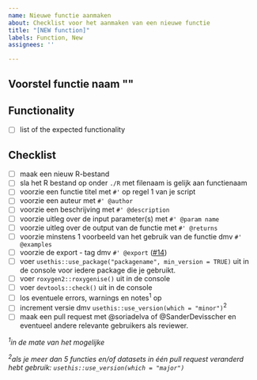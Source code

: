 ```yaml
---
name: Nieuwe functie aanmaken
about: Checklist voor het aanmaken van een nieuwe functie
title: "[NEW function]"
labels: Function, New
assignees: ''

---
```


## Voorstel functie naam "<functienaam>"

## Functionality
- [ ] list of the expected functionality

## Checklist
- [ ] maak een nieuw R-bestand 
- [ ] sla het R bestand op onder `./R` met filenaam is gelijk aan functienaam
- [ ] voorzie een functie titel met `#'` op regel 1 van je script
- [ ] voorzie een auteur met `#' @author`
- [ ] voorzie een beschrijving met `#' @description`
- [ ] voorzie uitleg over de input parameter(s) met `#' @param name`
- [ ] voorzie uitleg over de output van de functie met `#' @returns`
- [ ] voorzie minstens 1 voorbeeld van het gebruik van de functie dmv `#' @examples`
- [ ] voorzie de export - tag dmv `#' @export` ([#14](https://github.com/inbo/fistools/issues/14))
- [ ] voer `usethis::use_package("packagename", min_version = TRUE)` uit in de console voor iedere package die je gebruikt. 
- [ ] voer `roxygen2::roxygenise()` uit in de console
- [ ] voer `devtools::check()` uit in de console
- [ ] los eventuele errors, warnings en notes<sup>1</sup> op
- [ ] increment versie dmv `usethis::use_version(which = "minor")`<sup>2</sup>
- [ ] maak een pull request met @soriadelva of @SanderDevisscher en eventueel andere relevante gebruikers als reviewer.

*<sup>1</sup>in de mate van het mogelijke*

*<sup>2</sup>als je meer dan 5 functies en/of datasets in één pull request veranderd hebt gebruik: `usethis::use_version(which = "major")`*
